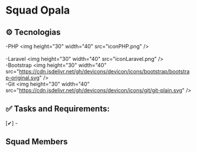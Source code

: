 # Squad Opala 


## ⚙️ Tecnologias

-PHP <img height="30" width="40" src="iconPHP.png" />    <br>     
-Laravel <img height="30" width="40" src="iconLaravel.png" /> <br>
-Bootstrap <img height="30" width="40" src="https://cdn.jsdelivr.net/gh/devicons/devicon/icons/bootstrap/bootstrap-original.svg" /> <br>
-Git <img height="30" width="40" src="https://cdn.jsdelivr.net/gh/devicons/devicon/icons/git/git-plain.svg" /> <br>
            
          

## ✅ Tasks and Requirements:

[✔] -

## Squad Members

